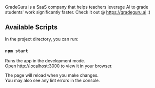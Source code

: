 GradeGuru is a SaaS company that helps teachers leverage AI to grade students' work significantly faster. 
Check it out @ https://gradeguru.ai :)

## Available Scripts

In the project directory, you can run:

### `npm start`

Runs the app in the development mode.\
Open [http://localhost:3000](http://localhost:3000) to view it in your browser.

The page will reload when you make changes.\
You may also see any lint errors in the console.

